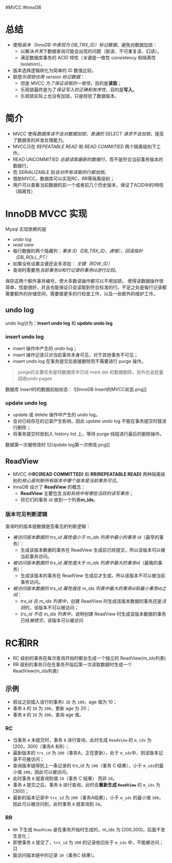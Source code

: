 #MVCC #InnoDB

# 总结
- 使用*版本（InnoDB 中表现为 DB_TRX_ID）标记数据*，避免对数据加锁：
	- 以解决*并发*下数据查询可能会出现的问题（脏读、不可重复读、幻读）。
	- 满足数据库事务的 ACID 特性（关键是一致性 consistency 和隔离性 Isolation）。
- 版本选择逻辑转化为简单的 ID 数值比较。
- 联想*乐观锁也用 version 标记数据*：
	- 但是 *MVCC 为了保证读取的一致性*，目的是**读取**；
	- 乐观锁最终是为了*保证写入的正确和有序性*，目的是**写入**。
	- 乐观锁实际上也没有加锁，只是校验了数据版本。

# 简介
- MVCC 使得*数据库读不会对数据加锁*，*普通的 SELECT 请求不会加锁*，提高了数据库的并发处理能力。
- MVCC只在 *REPEATABLE READ* 和 *READ COMMITIED* 两个隔离级别下工作。
- READ UNCOMMITIED *总是读取最新的数据行*，而不是符合当前事务版本的数据行。
- 而 SERIALIZABLE 则*会对所有读取的行都加锁*。
- 借助MVCC，数据库可以实现RC，RR等隔离级别；
- 用户可以查看当前数据的前一个或者前几个历史版本，保证了ACID中的I特性（隔离性）

# InnoDB MVCC 实现
Mysql 实现依赖的是 
- *undo log* 
- *read view* 
- 每行数据的两个隐藏列：*事务 ID（DB_TRX_ID，递增）*，*回滚指针（DB_ROLL_PT）*
- 如果没有设置主键还会多添加： *主键（ROW_ID）*
- 查询时需要用*当前事务id和行记录的事务id进行比较*。

保存这两个额外事务编号，使大多数读操作都可以不用加锁。
使得读数据操作很简单，性能很好，并且也能保证只会读取到符合标准的行。不足之处是每行记录都需要额外的存储空间，需要做更多的行检查工作，以及一些额外的维护工作。

## undo log
undo log分为：**insert undo log** 和 **update undo log**
### insert undo log
- insert 操作中产生的 undo log；
- insert 操作记录只对当前事务本身可见，对于其他事务不可见；
- insert undo log 在事务提交后直接删除而不需要进行 purge 操作。

> purge的主要任务是将数据库中已经 mark del 的数据删除，另外也会批量回收undo pages

数据库 Insert时的数据初始状态：
![[InnoDB Insert的MVCC状态.png]]

### update undo log

- update 或 delete 操作中产生的 undo log。
- 会对已经存在的记录产生影响，因此 update undo log 不能在事务提交时就进行删除；
- 将事务提交时放到入 history list 上，等待 purge 线程进行最后的删除操作。

数据第一次被修改时
![[Update log第一次修改.png]]

## ReadView
 - MVCC 中**RC(READ COMMITTED)** 和 **RR(REPEATABLE READ)** 两种隔离级别的*核心是判断所有版本中哪个版本是当前事务可见*。
 - InnoDB 设计了 **ReadView** 的概念：
	 -  **ReadView** 主要包含*当前系统中有哪些活跃的读写事务*；
	 - 将它们的事务 id 放到一个列表**m_ids**。

### 版本可见判断逻辑
查询时的版本链数据是否看见的判断逻辑：
- *被访问版本数据的 trx_id 属性值小于 m_ids 列表中最小的事务 id*（最早的事务）：
	- 生成该版本数据的事务在 ReadView 生成前已经提交，所以该版本可以被当前事务访问。
- *被访问版本数据的 trx_id 属性值大于 m_ids 列表中最大的事务id*（最晚的事务）：
	- 生成该版本的事务在 ReadView 生成后才生成，所以该版本不可以被当前事务访问。
- *被访问版本数据的 trx_id 属性值在 m_ids 列表中最大的事务id和最小事务id之间*：
	- *trx_id 在 m_ids 列表中*，创建 ReadView 时生成该版本数据的事务还是*活跃*的，该版本不可以被访问；
	- *trx_id 不在 m_ids 列表中*，说明创建 ReadView 时生成该版本数据的事务已经*被提交*，该版本可以被访问

# RC和RR
- RC 级别的事务在每次查询开始时都会生成一个独立的 ReadView(m_ids列表)
- RR 级别的事务只在在事务开始后第一次读取数据时生成一个 ReadView(m_ids列表)

## 示例
- 假设之前插入该行的事务`C` `ID` 为 `100`，age 值为 10；
- 事务 `A` 的 `ID` 为 `200`，更新 age 为 20；
- 事务 `B` 的 `ID` 为 `300`，查询 age 值。

### RC
- 当事务 `A` 未提交时，事务 `B` 进行查询，此时生成 `ReadView` 的 `m_ids` 为 [200，300]（事务A 和B）；
- 最新版本的 `trx_id` 为 `200`（事务A，正在更新），处于 `m_ids`中，则该版本记录不可被访问；
- 查询版本链得到上一条记录的 trx_id 为 `100`（事务 C 结果），小于 `m_ids`的最小值 `200`，因此可以被访问。
- 此时事务 `B` 就查询到值 `10`（事务 C 结果） 而非 `20`。
- 事务 `A` 提交之后，事务 `B` 进行查询，此时会**重新生成 `ReadView`** 的 `m_ids` 为 [300]；
- 最新的版本记录中 `trx_id` 为 `200`（事务A结果），小于 `m_ids` 的最小值 `300`，因此可以被访问到，此时事务 `B` 就查询到 `20`。

### RR
- `RR` 下生成 `ReadView` 是在事务开始时生成的，m_ids 为 [200,300]，后面不发生变化；
- 即使事务 `A` 提交了，`trx_id` 为 `200` 的记录依旧处于 `m_ids` 中，不能被访问；只
- 能访问版本链中的记录 `10`（事务C 结果）。